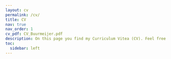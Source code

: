 ```yaml
---
layout: cv
permalink: /cv/
title: CV
nav: true
nav_order: 1
cv_pdf: CV_Buurmeijer.pdf
description: On this page you find my Curriculum Vitea (CV). Feel free to also visit my LinkedIn page for additional information and links, or download my CV in pdf format directly.
toc:
  sidebar: left
---
```

